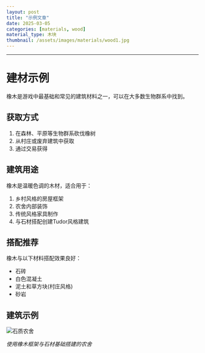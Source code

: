 ```yaml
---
layout: post
title: "示例文章"
date: 2025-03-05
categories: [materials, wood]
material_type: 木块
thumbnail: /assets/images/materials/wood1.jpg
---
```



---

# 建材示例

橡木是游戏中最基础和常见的建筑材料之一，可以在大多数生物群系中找到。

## 获取方式

1. 在森林、平原等生物群系砍伐橡树
2. 从村庄或废弃建筑中获取
3. 通过交易获得

## 建筑用途

橡木是温暖色调的木材，适合用于：

1. 乡村风格的房屋框架
2. 农舍内部装饰
3. 传统风格家具制作
4. 与石材搭配创建Tudor风格建筑

## 搭配推荐

橡木与以下材料搭配效果良好：

- 石砖
- 白色混凝土
- 泥土和草方块(村庄风格)
- 砂岩

## 建筑示例

![石质农舍](/assets/images/examples/oak-farmhouse.jpg)

_使用橡木框架与石材基础搭建的农舍_
